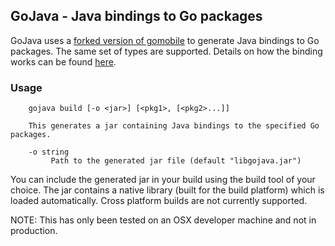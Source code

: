 ## GoJava - Java bindings to Go packages

GoJava uses a [forked version of gomobile](https://github.com/sridharv/gomobile-java) to generate Java bindings to Go packages.
The same set of types are supported. Details on how the binding works can be found [here](https://godoc.org/golang.org/x/mobile/cmd/gobind).

### Usage

```
    gojava build [-o <jar>] [<pkg1>, [<pkg2>...]]
   
    This generates a jar containing Java bindings to the specified Go packages.
   
    -o string
         Path to the generated jar file (default "libgojava.jar")
```

You can include the generated jar in your build using the build tool of your choice.
The jar contains a native library (built for the build platform) which is loaded automatically.
Cross platform builds are not currently supported.

NOTE: This has only been tested on an OSX developer machine and not in production.
